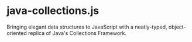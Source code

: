 # java-collections.js

Bringing elegant data structures to JavaScript with a neatly-typed, object-oriented replica of Java's Collections Framework.

